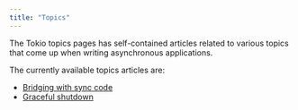 ```yaml
---
title: "Topics"
---
```


The Tokio topics pages has self-contained articles related to various topics
that come up when writing asynchronous applications.

The currently available topics articles are:

 * [Bridging with sync code](/tokio/topics/bridging)
 * [Graceful shutdown](/tokio/topics/shutdown)

